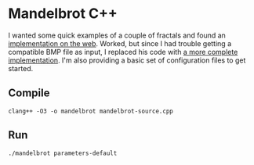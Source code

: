 # Mandelbrot C++

I wanted some quick examples of a couple of fractals and found an [implementation on the web](http://yozh.org/mset_index/). Worked, but since I had trouble getting a compatible BMP file as input, I replaced his code with [a more complete implementation](http://www.partow.net/programming/bitmap/). I'm also providing a basic set of configuration files to get started.

## Compile

    clang++ -O3 -o mandelbrot mandelbrot-source.cpp 
  
## Run

    ./mandelbrot parameters-default
